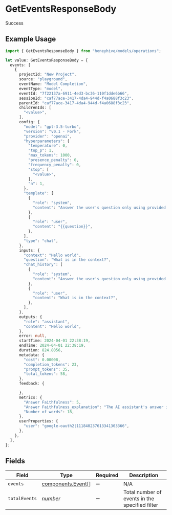 # GetEventsResponseBody

Success

## Example Usage

```typescript
import { GetEventsResponseBody } from "honeyhive/models/operations";

let value: GetEventsResponseBody = {
  events: [
    {
      projectId: "New Project",
      source: "playground",
      eventName: "Model Completion",
      eventType: "model",
      eventId: "7f22137a-6911-4ed3-bc36-110f1dde6b66",
      sessionId: "caf77ace-3417-4da4-944d-f4a0688f3c23",
      parentId: "caf77ace-3417-4da4-944d-f4a0688f3c23",
      childrenIds: [
        "<value>",
      ],
      config: {
        "model": "gpt-3.5-turbo",
        "version": "v0.1 - Fork",
        "provider": "openai",
        "hyperparameters": {
          "temperature": 0,
          "top_p": 1,
          "max_tokens": 1000,
          "presence_penalty": 0,
          "frequency_penalty": 0,
          "stop": [
            "<value>",
          ],
          "n": 1,
        },
        "template": [
          {
            "role": "system",
            "content": "Answer the user's question only using provided context. Context: {{ context }}",
          },
          {
            "role": "user",
            "content": "{{question}}",
          },
        ],
        "type": "chat",
      },
      inputs: {
        "context": "Hello world",
        "question": "What is in the context?",
        "chat_history": [
          {
            "role": "system",
            "content": "Answer the user's question only using provided context. Context: Hello world",
          },
          {
            "role": "user",
            "content": "What is in the context?",
          },
        ],
      },
      outputs: {
        "role": "assistant",
        "content": "Hello world",
      },
      error: null,
      startTime: 2024-04-01 22:38:19,
      endTime: 2024-04-01 22:38:19,
      duration: 824.8056,
      metadata: {
        "cost": 0.00008,
        "completion_tokens": 23,
        "prompt_tokens": 35,
        "total_tokens": 58,
      },
      feedback: {

      },
      metrics: {
        "Answer Faithfulness": 5,
        "Answer Faithfulness_explanation": "The AI assistant's answer is a concise and accurate description of Ramp's API. It provides a clear explanation of what the API does and how developers can use it to integrate Ramp's financial services into their own applications. The answer is faithful to the provided context.",
        "Number of words": 18,
      },
      userProperties: {
        "user": "google-oauth2|111840237613341303366",
      },
    },
  ],
};
```

## Fields

| Field                                                  | Type                                                   | Required                                               | Description                                            |
| ------------------------------------------------------ | ------------------------------------------------------ | ------------------------------------------------------ | ------------------------------------------------------ |
| `events`                                               | [components.Event](../../models/components/event.md)[] | :heavy_minus_sign:                                     | N/A                                                    |
| `totalEvents`                                          | *number*                                               | :heavy_minus_sign:                                     | Total number of events in the specified filter         |